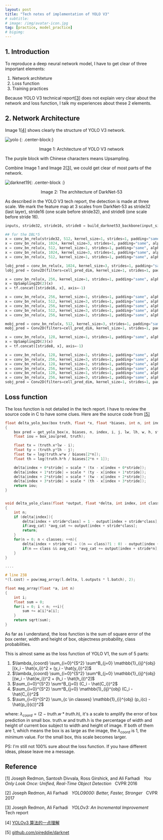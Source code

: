 ```yaml
---
layout: post
title: "Tech notes of implementation of YOLO V3"
# subtitle: 
# image: /img/avatar-icon.jpg
tag: [practice, model_practice]
# bigimg:
---
```

## 1. Introduction
To reproduce a deep neural network model, I have to get clear of three important elements:
1. Network architeture
2. Loss function
3. Training practices

Because YOLO V3 technical report[[3]](#3) does not explain very clear about the network and loss function, I talk my experiences about these 2 elements.

## 2. Network Architecture
Image 1[[4]](#4) shows clearly the structure of YOLO V3 network.

![yolo](/img/post_img/2020-04-29-implement_yolo/yolo_architecture.png) {: .center-block:}

<p align="center"> Image 1: Architecture of YOLO V3 network</p>

The purple block with Chinese characters means Upsampling.

Combine Image 1 and Image 2[[3]](#3), we could get clear of most parts of the network.

![darknet19](/img/post_img/2020-04-25-review_yolo/darknet53.png){: .center-block :}

<p align="center">Image 2: The architecture of DarkNet-53</p>


As described in the YOLO V3 tech report, the detection is made at three scale. We mark the feature map at 3 scales from DarkNet-53 as stride32 (last layer), stride16 (one scale before stride32), and stride8 (one scale before stride 16).

```python
inputs, stride32, stride16, stride8 = build_darknet53_backbone(input_size)

## for the DBL*5
x = conv_bn_relu(stride32, 512, kernel_size=1, strides=1, padding="same", alpha=0.1)
x = conv_bn_relu(x, 1024, kernel_size=3, strides=1, padding="same", alpha=0.1)
x = conv_bn_relu(x, 512, kernel_size=1, strides=1, padding="same", alpha=0.1)
x = conv_bn_relu(x, 1024, kernel_size=3, strides=1, padding="same", alpha=0.1)
x = conv_bn_relu(x, 512, kernel_size=1, strides=1, padding="same", alpha=0.1)

lobj_pred = conv_bn_relu(x, 1024, kernel_size=3, strides=1, padding="same", alpha=0.1)
lobj_pred = Conv2D(filters=cell_pred_dim, kernel_size=1, strides=1, padding="same")(lobj_pred)

x = conv_bn_relu(x, 256, kernel_size=1, strides=1, padding="same", alpha=0.1)
x = UpSampling2D(2)(x)
x = tf.concat([stride16, x], axis=-1)

x = conv_bn_relu(x, 256, kernel_size=1, strides=1, padding="same", alpha=0.1)
x = conv_bn_relu(x, 512, kernel_size=3, strides=1, padding="same", alpha=0.1)
x = conv_bn_relu(x, 256, kernel_size=1, strides=1, padding="same", alpha=0.1)
x = conv_bn_relu(x, 512, kernel_size=3, strides=1, padding="same", alpha=0.1)
x = conv_bn_relu(x, 256, kernel_size=1, strides=1, padding="same", alpha=0.1)

mobj_pred = conv_bn_relu(x, 512, kernel_size=3, strides=1, padding="same", alpha=0.1)
mobj_pred = Conv2D(filters=cell_pred_dim, kernel_size=1, strides=1, padding="same")(mobj_pred)

x = conv_bn_relu(x, 128, kernel_size=1, strides=1, padding="same", alpha=0.1)
x = UpSampling2D(2)(x)
x = tf.concat([stride8, x], axis=-1)

x = conv_bn_relu(x, 128, kernel_size=1, strides=1, padding="same", alpha=0.1)
x = conv_bn_relu(x, 256, kernel_size=3, strides=1, padding="same", alpha=0.1)
x = conv_bn_relu(x, 128, kernel_size=1, strides=1, padding="same", alpha=0.1)
x = conv_bn_relu(x, 256, kernel_size=3, strides=1, padding="same", alpha=0.1)
x = conv_bn_relu(x, 128, kernel_size=1, strides=1, padding="same", alpha=0.1)
x = conv_bn_relu(x, 256, kernel_size=3, strides=1, padding="same", alpha=0.1)
sobj_pred = Conv2D(filters=cell_pred_dim, kernel_size=1, strides=1, padding="same")(x)
```

## Loss function
The loss function is not detailed in the tech report. I have to review the source code in C to have some clues.
Here are the source code from [[5]](#5)
```c
float delta_yolo_box(box truth, float *x, float *biases, int n, int index, int i, int j, int lw, int lh, int w, int h, float *delta, float scale, int stride)
{
    box pred = get_yolo_box(x, biases, n, index, i, j, lw, lh, w, h, stride);
    float iou = box_iou(pred, truth);

    float tx = (truth.x*lw - i);
    float ty = (truth.y*lh - j);
    float tw = log(truth.w*w / biases[2*n]);
    float th = log(truth.h*h / biases[2*n + 1]);

    delta[index + 0*stride] = scale * (tx - x[index + 0*stride]);
    delta[index + 1*stride] = scale * (ty - x[index + 1*stride]);
    delta[index + 2*stride] = scale * (tw - x[index + 2*stride]);
    delta[index + 3*stride] = scale * (th - x[index + 3*stride]);
    return iou;
}


void delta_yolo_class(float *output, float *delta, int index, int class, int classes, int stride, float *avg_cat)
{
    int n;
    if (delta[index]){
        delta[index + stride*class] = 1 - output[index + stride*class];
        if(avg_cat) *avg_cat += output[index + stride*class];
        return;
    }
    for(n = 0; n < classes; ++n){
        delta[index + stride*n] = ((n == class)?1 : 0) - output[index + stride*n];
        if(n == class && avg_cat) *avg_cat += output[index + stride*n];
    }
}

....

# line 238
*(l.cost) = pow(mag_array(l.delta, l.outputs * l.batch), 2);

float mag_array(float *a, int n)
{
    int i;
    float sum = 0;
    for(i = 0; i < n; ++i){
        sum += a[i]*a[i];   
    }
    return sqrt(sum);
}

```

As far as I understand, the loss function is the sum of square error of the box center, width and height of box, objectness probability, class probabilities.

This is almost same as the loss function of YOLO V1, the sum of 5 parts:

1. $\lambda_{coord} \sum_{i=0}^{S^2} \sum^B_{j=0} \mathbb{1}_{ij}^{obj} [(x_i - \hat{x_i})^2 + (y_i - \hat{y_i})^2]$
2. $\lambda_{coord} \sum_{i=0}^{S^2} \sum^B_{j=0} \mathbb{1}_{ij}^{obj} [(w_i - \hat{w_i})^2 + (h_i - \hat{h_i})^2]$ 
3. $\sum_{i=0}^{S^2} \sum^B_{j=0} (C_i - \hat{C_i})^2$
4. $\sum_{i=0}^{S^2} \sum^B_{j=0} \mathbb{1}_{ij}^{obj} (C_i - \hat{C_i})^2$
5. $\sum_{i=0}^{S^2} \sum_{c \in classes} \mathbb{1}_{i}^{obj} (p_i(c) - \hat{p_i}(c))^2$

where: $\lambda_{coord} = (2-truth.w*truth.h)$, it's a scale to amplify the error of box prediction in small box. truth.w and truth.h is the percentage of width and height of current box subject to width and height of image. If both of them are 1, which means the box is as large as the image, the $\lambda_{coord}$ is 1, the minimum value. For the small box, this scale becomes larger.

PS: I'm still not 100% sure about the loss function. If you have different ideas, please leave me a message.
   

## Reference
<a id="1">[1]</a> 
Joseph Redmon, Santosh Divvala, Ross Girshick, and Ali Farhadi &nbsp;
*You Only Look Once: Unified, Real-Time Object Detection* &nbsp;
CVPR 2016

<a id="2">[2]</a> 
Joseph Redmon, Ali Farhadi &nbsp;
*YOLO9000: Better, Faster, Stronger* &nbsp;
CVPR 2017

<a id="3">[3]</a> 
Joseph Redmon, Ali Farhadi &nbsp;
*YOLOv3: An Incremental Improvement* &nbsp;
Tech report

<a id="4">[4]</a> 
<a href="https://yunyang1994.github.io/posts/YOLOv3/#more">YOLOv3 算法的一点理解</a>

<a id="5">[5]</a> 
<a href="https://github.com/pjreddie/darknet/blob/master/src/yolo_layer.c">github.com/pjreddie/darknet</a>

